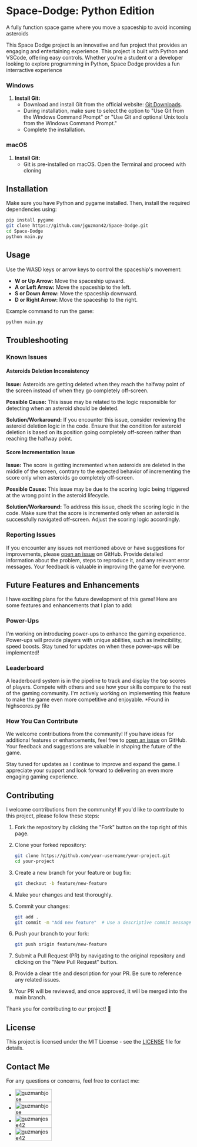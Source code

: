 # Space-Dodge: Python Edition
A fully function space game where you move a spaceship to avoid incoming asteroids

This Space Dodge project is an innovative and fun project that provides
an engaging and entertaining experience. This project is built with Python and VSCode, offering easy controls. Whether you're a student or a developer 
looking to explore programming in Python, Space Dodge provides a fun interractive experience

### Windows

1. **Install Git:**
   - Download and install Git from the official website: [Git Downloads](https://git-scm.com/downloads).
   - During installation, make sure to select the option to "Use Git from the Windows Command Prompt" or "Use Git and optional Unix tools from the Windows Command Prompt."
   - Complete the installation.

### macOS

1. **Install Git:**
   - Git is pre-installed on macOS. Open the Terminal and proceed with cloning

## Installation

Make sure you have Python and pygame installed. Then, install the required dependencies using:

```bash
pip install pygame
git clone https://github.com/jguzman42/Space-Dodge.git
cd Space-Dodge
python main.py

```
## Usage

Use the WASD keys or arrow keys to control the spaceship's movement:

- **W or Up Arrow:** Move the spaceship upward.
- **A or Left Arrow:** Move the spaceship to the left.
- **S or Down Arrow:** Move the spaceship downward.
- **D or Right Arrow:** Move the spaceship to the right.

Example command to run the game:

```bash
python main.py

```

## Troubleshooting

### Known Issues

#### Asteroids Deletion Inconsistency

**Issue:**
Asteroids are getting deleted when they reach the halfway point of the screen instead of when they go completely off-screen.

**Possible Cause:**
This issue may be related to the logic responsible for detecting when an asteroid should be deleted.

**Solution/Workaround:**
If you encounter this issue, consider reviewing the asteroid deletion logic in the code. 
Ensure that the condition for asteroid deletion is based on its position going completely 
off-screen rather than reaching the halfway point.

#### Score Incrementation Issue

**Issue:**
The score is getting incremented when asteroids are deleted in the middle of the screen, 
contrary to the expected behavior of incrementing the score only when asteroids go completely off-screen.

**Possible Cause:**
This issue may be due to the scoring logic being triggered at the wrong point in the asteroid lifecycle.

**Solution/Workaround:**
To address this issue, check the scoring logic in the code. Make sure that the score is incremented only when an asteroid is successfully navigated off-screen. Adjust the scoring logic accordingly.

### Reporting Issues

If you encounter any issues not mentioned above or have suggestions for improvements, 
please [open an issue](https://github.com/yourusername/yourproject/issues) on GitHub. 
Provide detailed information about the problem, steps to reproduce it, and any relevant error messages. 
Your feedback is valuable in improving the game for everyone.

## Future Features and Enhancements

I have exciting plans for the future development of this game! Here are some features and enhancements that I plan to add:

### Power-Ups

I'm working on introducing power-ups to enhance the gaming experience. Power-ups will provide players with unique abilities, such as invincibility, speed boosts. 
Stay tuned for updates on when these power-ups will be implemented!

### Leaderboard

A leaderboard system is in the pipeline to track and display the top scores of players. 
Compete with others and see how your skills compare to the rest of the gaming community. 
I'm actively working on implementing this feature to make the game even more competitive and enjoyable.
*Found in highscores.py file

### How You Can Contribute

We welcome contributions from the community! If you have ideas for additional features or enhancements, feel free to [open an issue](https://github.com/jguzman42/Space-Dodge/issues) on GitHub. 
Your feedback and suggestions are valuable in shaping the future of the game.

Stay tuned for updates as I continue to improve and expand the game. I appreciate your support and look forward to delivering an even more engaging gaming experience.


## Contributing

I welcome contributions from the community! If you'd like to contribute to this project, please follow these steps:

1. Fork the repository by clicking the "Fork" button on the top right of this page.

2. Clone your forked repository:

    ```bash
    git clone https://github.com/your-username/your-project.git
    cd your-project
    ```

3. Create a new branch for your feature or bug fix:

    ```bash
    git checkout -b feature/new-feature
    ```

4. Make your changes and test thoroughly.

5. Commit your changes:

    ```bash
    git add .
    git commit -m "Add new feature"  # Use a descriptive commit message
    ```

6. Push your branch to your fork:

    ```bash
    git push origin feature/new-feature
    ```

7. Submit a Pull Request (PR) by navigating to the original repository and clicking on the "New Pull Request" button.

8. Provide a clear title and description for your PR. Be sure to reference any related issues.

9. Your PR will be reviewed, and once approved, it will be merged into the main branch.

Thank you for contributing to our project! 🚀

## License
This project is licensed under the MIT License - see the [LICENSE](LICENSE) file for details.

## Contact Me
For any questions or concerns, feel free to contact me:

- <a href="mailto:guzmanjose3456@gmail.com" target="blank"><img align="center" src="https://img.shields.io/badge/Gmail-D14836?style=for-the-badge&logo=gmail&logoColor=white" alt="guzmanbjose" height="35" width="100" /></a>
- <a href="https://linkedin.com/in/guzmanbjose" target="blank"><img align="center" src="https://img.shields.io/badge/LinkedIn-0077B5?style=for-the-badge&logo=linkedin&logoColor=white" alt="guzmanbjose" height="35" width="100" /></a>
- <a href="https://github.com/jguzman42" target="blank"><img align="center" src="https://img.shields.io/badge/GitHub-100000?style=for-the-badge&logo=github&logoColor=white" alt="guzmanjose42" height="35" width="100" /></a>
- <a href="https://instagram.com/guzmanjose42" target="blank"><img align="center" src="https://img.shields.io/badge/Instagram-E4405F?style=for-the-badge&logo=instagram&logoColor=white" alt="guzmanjose42" height="35" width="100" /></a>

